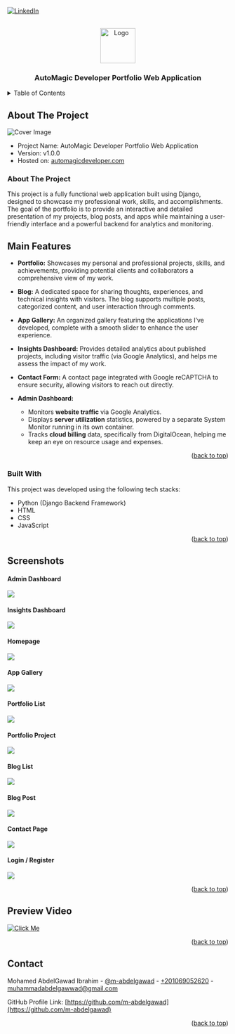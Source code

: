 <!-- PROJECT SHIELDS -->
<!--
*** I'm using markdown "reference style" links for readability.
*** Reference links are enclosed in brackets [ ] instead of parentheses ( ).
*** See the bottom of this document for the declaration of the reference variables
*** for contributors-url, forks-url, etc. This is an optional, concise syntax you may use.
*** https://www.markdownguide.org/basic-syntax/#reference-style-links
-->

<a name="readme-top"></a>

[![LinkedIn][linkedin-shield]][linkedin-url]



<!-- PROJECT LOGO -->
<br />
<div align="center">
    <img src="readme_files/logo.png" alt="Logo" width="80" >

  <h3 align="center">AutoMagic Developer Portfolio Web Application</h3>

</div>


<!-- TABLE OF CONTENTS -->
<details>
  <summary>Table of Contents</summary>
  <ol>
    <li><a href="#about-the-project">About The Project</a></li>
    <li><a href="#main-features">Main Features</a></li>
    <li><a href="#screenshots">Screenshots</a></li>
    <li><a href="#preview-video">Preview Video</a></li>
    <li><a href="#contact">Contact</a></li>
  </ol> 
</details>


<!-- ABOUT THE PROJECT -->
## About The Project

<img src="readme_files/cover.jpg" alt="Cover Image">

* Project Name: AutoMagic Developer Portfolio Web Application
* Version: v1.0.0
* Hosted on: [automagicdeveloper.com](https://automagicdeveloper.com)

### About The Project

This project is a fully functional web application built using Django, designed to showcase my professional work, skills, and accomplishments. The goal of the portfolio is to provide an interactive and detailed presentation of my projects, blog posts, and apps while maintaining a user-friendly interface and a powerful backend for analytics and monitoring.

## Main Features

* **Portfolio:** Showcases my personal and professional projects, skills, and achievements, providing potential clients and collaborators a comprehensive view of my work.
  
* **Blog:** A dedicated space for sharing thoughts, experiences, and technical insights with visitors. The blog supports multiple posts, categorized content, and user interaction through comments.

* **App Gallery:** An organized gallery featuring the applications I’ve developed, complete with a smooth slider to enhance the user experience.

* **Insights Dashboard:** Provides detailed analytics about published projects, including visitor traffic (via Google Analytics), and helps me assess the impact of my work.

* **Contact Form:** A contact page integrated with Google reCAPTCHA to ensure security, allowing visitors to reach out directly.

* **Admin Dashboard:** 
  * Monitors **website traffic** via Google Analytics.
  * Displays **server utilization** statistics, powered by a separate System Monitor running in its own container.
  * Tracks **cloud billing** data, specifically from DigitalOcean, helping me keep an eye on resource usage and expenses.


<p align="right">(<a href="#readme-top">back to top</a>)</p>

### Built With

This project was developed using the following tech stacks:

* Python (Django Backend Framework)
* HTML
* CSS
* JavaScript
<p align="right">(<a href="#readme-top">back to top</a>)</p>

<!-- Screenshots -->
## Screenshots

#### Admin Dashboard
<img src="readme_files/admin_dashboard.jpg">

#### Insights Dashboard
<img src="readme_files/insights_dashboard.jpg">

#### Homepage
<img src="readme_files/homepage.jpg">

#### App Gallery
<img src="readme_files/app_gallery.jpg">

#### Portfolio List
<img src="readme_files/portfolio_list.jpg">

#### Portfolio Project
<img src="readme_files/portfolio_project.jpg">

#### Blog List
<img src="readme_files/blog_list.jpg">

#### Blog Post
<img src="readme_files/blog_post.jpg">

#### Contact Page
<img src="readme_files/contact.jpg">

#### Login / Register
<img src="readme_files/login_register.jpg">

<p align="right">(<a href="#readme-top">back to top</a>)</p>

<!-- Preview Video -->
## Preview Video
[![Click Me](readme_files/video_cover.jpg)](https://youtu.be/39FHj4iAQSA)
<p align="right">(<a href="#readme-top">back to top</a>)</p>

<!-- CONTACT -->
## Contact

Mohamed AbdelGawad Ibrahim - [@m-abdelgawad](https://www.linkedin.com/in/m-abdelgawad/) - <a href="tel:+201069052620">+201069052620</a> - muhammadabdelgawwad@gmail.com

GitHub Profile Link: [https://github.com/m-abdelgawad](https://github.com/m-abdelgawad)

<p align="right">(<a href="#readme-top">back to top</a>)</p>

<!-- MARKDOWN LINKS & IMAGES -->
<!-- https://www.markdownguide.org/basic-syntax/#reference-style-links -->
[linkedin-shield]: https://img.shields.io/badge/-LinkedIn-black.svg?style=for-the-badge&logo=linkedin&colorB=555
[linkedin-url]: https://www.linkedin.com/in/m-abdelgawad/
